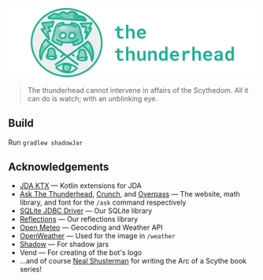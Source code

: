 ![The Thunderhead](./misc/logos/logo_project.png)

> The thunderhead cannot intervene in affairs of the Scythedom. All it can do is watch; with an unblinking eye.

## Build
Run `gradlew shadowJar`

## Acknowledgements
- [JDA KTX](https://github.com/MinnDevelopment/jda-ktx) — Kotlin extensions for JDA
- [Ask The Thunderhead](https://askthethunderhead.com), [Crunch](https://github.com/Redempt/Crunch), and [Overpass](https://github.com/RedHatOfficial/Overpass) — The website, math library, and font for the `/ask` command respectively 
- [SQLite JDBC Driver](https://github.com/xerial/sqlite-jdbc) — Our SQLite library
- [Reflections](https://github.com/ronmamo/reflections) — Our reflections library
- [Open Meteo](https://open-meteo.com/) — Geocoding and Weather API
- [OpenWeather](http://openweathermap.org) — Used for the image in `/weather`
- [Shadow](https://github.com/johnrengelman/shadow) — For shadow jars 
- Vend — For creating of the bot's logo
- ...and of course [Neal Shusterman](http://www.storyman.com/) for writing the Arc of a Scythe book series!
